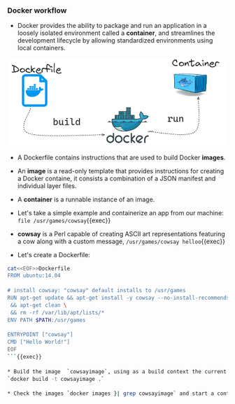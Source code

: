 
### Docker workflow

* Docker provides the ability to package and run an application in a loosely isolated environment called a **container**, and streamlines the development lifecycle by allowing standardized environments using local containers.

![Scan results](./assets/workflow.png)

* A Dockerfile contains instructions that are used to build Docker **images**.

* An **image** is a read-only template that provides instructions for creating a Docker containe, it consists a combination of a JSON manifest and individual layer files.

* A **container** is a runnable instance of an image.

* Let's take a simple example and containerize an app from our machine: `file /usr/games/cowsay`{{exec}}

* **cowsay** is a Perl capable of creating ASCII art representations featuring a cow along with a custom message, `/usr/games/cowsay helloo`{{exec}}

* Let's create a Dockerfile:

```bash
cat<<EOF>>Dockerfile
FROM ubuntu:14.04

# install cowsay: "cowsay" default installs to /usr/games
RUN apt-get update && apt-get install -y cowsay --no-install-recommends \
 && apt-get clean \
 && rm -rf /var/lib/apt/lists/*
ENV PATH $PATH:/usr/games

ENTRYPOINT ["cowsay"]
CMD ["Hello World!"]
EOF
```{{exec}}

* Build the image  `cowsayimage`, using as a build context the current directory containing the Dockerfile:
`docker build -t cowsayimage .` 

* Check the images `docker images }| grep cowsayimage` and start a container based on `cowsayimage`: `docker run cowsayimage`